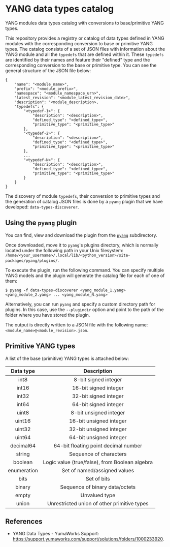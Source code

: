 # YANG data types catalog
YANG modules data types catalog with conversions to base/primitive YANG types.

This repository provides a registry or catalog of data types defined in YANG modules with the corresponding conversion to base or primitive YANG types.
The catalog consists of a set of JSON files with information about the YANG module and all the `typedefs` that are defined within it. These `typedefs` are identified
by their names and feature their "defined" type and the corresponding conversion to the base or primitive type. You can see the general structure of the JSON file below:

```
{
    "name": "<module_name>",
    "prefix": "<module_prefix>",
    "namespace": "<module_namespace_urn>",
    "latest_revision": "<module_latest_revision_date>",
    "description": "<module_description>,
    "typedefs": {
        "<typedef-1>": {
            "description": "<description>",
            "defined_type": "<defined_type>",
            "primitive_type": "<primitive_type>"
        },
        "<typedef-2>": {
            "description": "<description>",
            "defined_type": "<defined_type>",
            "primitive_type": "<primitive_type>"
        },
        ...
        "<typedef-N>": {
            "description": "<description>",
            "defined_type": "<defined_type>",
            "primitive_type": "<primitive_type>"
        }
    }
}
```

The discovery of module `typedefs`, their conversion to primitive types and the generation of catalog JSON files is done by a `pyang` plugin that we have developed: `data-types-discoverer`.

## Using the `pyang` plugin
You can find, view and download the plugin from the [`pyang`](pyang/data-types-discoverer.py) subdirectory.

Once downloaded, move it to `pyang`'s plugins directory, which is normally located under the following path in your Unix filesystem: `/home/<your_username>/.local/lib/<python_version>/site-packages/pyang/plugins/`.

To execute the plugin, run the following command. You can specify multiple YANG models and the plugin will generate the catalog file for each of one of them:

```
$ pyang -f data-types-discoverer <yang_module_1.yang> <yang_module_2.yang> ... <yang_module_N.yang>
```

Alternatively, you can run `pyang` and specify a custom directory path for plugins. In this case, use the `--plugindir` option and point to the path of the folder where you have stored the plugin.

The output is directly written to a JSON file with the following name: `<module_name>@<module_revision>.json`.

## Primitive YANG types
A list of the base (primitive) YANG types is attached below:

| **Data type** |                 **Description**                |
|:-------------:|:----------------------------------------------:|
|      int8     |              8-bit signed integer              |
|     int16     |              16-bit signed integer             |
|     int32     |              32-bit signed integer             |
|     int64     |              64-bit signed integer             |
|     uint8     |             8-bit unsigned integer             |
|     uint16    |             16-bit unsigned integer            |
|     uint32    |             32-bit unsigned integer            |
|     uint64    |             64-bit unsigned integer            |
|   decimal64   |      64-bit floating point decimal number      |
|     string    |             Sequence of characters             |
|    boolean    | Logic value (true/false), from Boolean algebra |
|  enumeration  |          Set of named/assigned values          |
|      bits     |                   Set of bits                  |
|     binary    |         Sequence of binary data/octets         |
|     empty     |                  Unvalued type                 |
|     union     |   Unrestricted union of other primitive types  |

## References
- YANG Data Types - YumaWorks Support: https://support.yumaworks.com/support/solutions/folders/1000233920.
